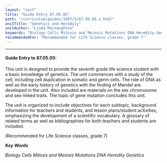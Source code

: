 ```yaml
---
layout: "unit"
title: "Guide Entry 87.05.05"
path: "/curriculum/guides/1987/5/87.05.05.x.html"
unitTitle: "Genetics and Heredity"
unitAuthor: "Linda Macnaughton"
keywords: "Biology Cells Mitosis and Meiosis Mutations DNA Heredity Genetics"
recommendedFor: "Recommended for Life Science classes, grade 7"
---
```

<body>
<hr/>
 <h4>
  Guide Entry to 87.05.05:
 </h4>
 This unit is designed to provide the seventh grade life science student with a basic knowledge of genetics. The unit commences with a study of the cell, including cell duplication in somatic and germ cells. The role of DNA as well as the early history of genetics with the finding of Mendel are developed in the unit. Also included are materials on the sex chromosome and sex-linked traits. The topic of gene mutation concludes this unit.
 <p>
  The unit is organized to include objectives for each subtopic, background information for teachers and students, and lesson plans/student activities, emphasizing the development of a scientific vocabulary. A glossary of related terms as well as bibliographies for both teachers and students are included.
 </p>
 <p>
  (Recommended for Life Science classes, grade 7)
 </p>
<p>
  <b>
   <i>
    Key Words
   </i>
  </b>
  <br/>
 </p>
 <p>
  <i>
   Biology Cells Mitosis and Meiosis Mutations DNA Heredity Genetics
  </i>
 </p>

</body>
